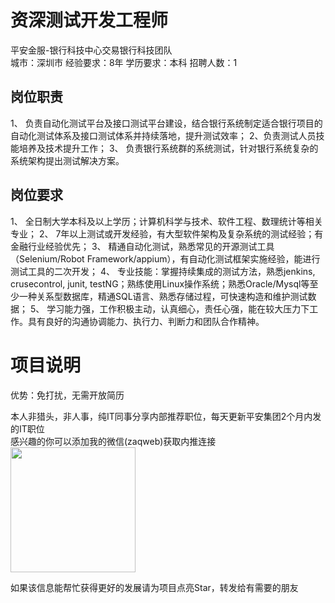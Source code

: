 # 资深测试开发工程师
平安金服-银行科技中心交易银行科技团队  
城市：深圳市 经验要求：8年 学历要求：本科  招聘人数：1

## 岗位职责
1、 负责自动化测试平台及接口测试平台建设，结合银行系统制定适合银行项目的自动化测试体系及接口测试体系并持续落地，提升测试效率；
 2、负责测试人员技能培养及技术提升工作；
 3、 负责银行系统群的系统测试，针对银行系统复杂的系统架构提出测试解决方案。

## 岗位要求
1、	全日制大学本科及以上学历；计算机科学与技术、软件工程、数理统计等相关专业； 
 2、	7年以上测试或开发经验，有大型软件架构及复杂系统的测试经验；有金融行业经验优先；
 3、	精通自动化测试，熟悉常见的开源测试工具（Selenium/Robot Framework/appium），有自动化测试框架实施经验，能进行测试工具的二次开发；
 4、	专业技能：掌握持续集成的测试方法，熟悉jenkins, crusecontrol, junit, testNG；熟练使用Linux操作系统；熟悉Oracle/Mysql等至少一种关系型数据库，精通SQL语言、熟悉存储过程，可快速构造和维护测试数据；
 5、	学习能力强，工作积极主动，认真细心，责任心强，能在较大压力下工作。具有良好的沟通协调能力、执行力、判断力和团队合作精神。

# 项目说明

优势：免打扰，无需开放简历

本人非猎头，非人事，纯IT同事分享内部推荐职位，每天更新平安集团2个月内发的IT职位  
感兴趣的你可以添加我的微信(zaqweb)获取内推连接  
<img src="https://github.com/zaqweb/PA-IT-JOBS/blob/master/WechatICode.jpeg"  height="200" width="200">

如果该信息能帮忙获得更好的发展请为项目点亮Star，转发给有需要的朋友




